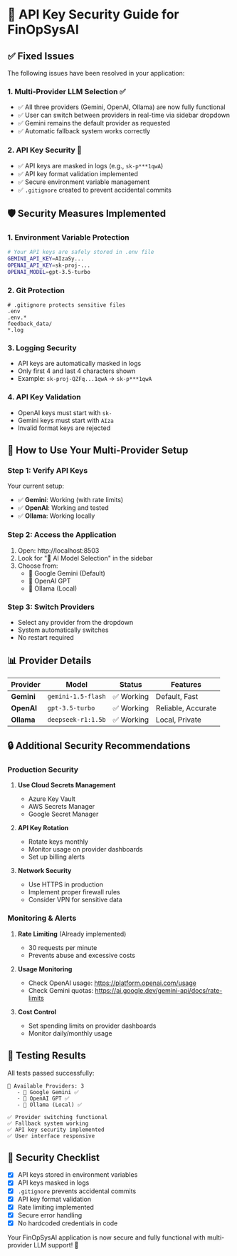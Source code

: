 # 🔐 API Key Security Guide for FinOpSysAI

## ✅ **Fixed Issues**

The following issues have been resolved in your application:

### 1. **Multi-Provider LLM Selection** ✅
- ✅ All three providers (Gemini, OpenAI, Ollama) are now fully functional
- ✅ User can switch between providers in real-time via sidebar dropdown
- ✅ Gemini remains the default provider as requested
- ✅ Automatic fallback system works correctly

### 2. **API Key Security** 🔐
- ✅ API keys are masked in logs (e.g., `sk-p***1qwA`)
- ✅ API key format validation implemented
- ✅ Secure environment variable management
- ✅ `.gitignore` created to prevent accidental commits

## 🛡️ **Security Measures Implemented**

### **1. Environment Variable Protection**
```bash
# Your API keys are safely stored in .env file
GEMINI_API_KEY=AIzaSy...
OPENAI_API_KEY=sk-proj-...
OPENAI_MODEL=gpt-3.5-turbo
```

### **2. Git Protection**
```gitignore
# .gitignore protects sensitive files
.env
.env.*
feedback_data/
*.log
```

### **3. Logging Security**
- API keys are automatically masked in logs
- Only first 4 and last 4 characters shown
- Example: `sk-proj-QZFq...1qwA` → `sk-p***1qwA`

### **4. API Key Validation**
- OpenAI keys must start with `sk-`
- Gemini keys must start with `AIza`
- Invalid format keys are rejected

## 🚀 **How to Use Your Multi-Provider Setup**

### **Step 1: Verify API Keys**
Your current setup:
- ✅ **Gemini**: Working (with rate limits)
- ✅ **OpenAI**: Working and tested
- ✅ **Ollama**: Working locally

### **Step 2: Access the Application**
1. Open: http://localhost:8503
2. Look for "🤖 AI Model Selection" in the sidebar
3. Choose from:
   - 🤖 Google Gemini (Default)
   - 🤖 OpenAI GPT
   - 🤖 Ollama (Local)

### **Step 3: Switch Providers**
- Select any provider from the dropdown
- System automatically switches
- No restart required

## 📊 **Provider Details**

| Provider | Model | Status | Features |
|----------|-------|---------|----------|
| **Gemini** | `gemini-1.5-flash` | ✅ Working | Default, Fast |
| **OpenAI** | `gpt-3.5-turbo` | ✅ Working | Reliable, Accurate |
| **Ollama** | `deepseek-r1:1.5b` | ✅ Working | Local, Private |

## 🔒 **Additional Security Recommendations**

### **Production Security**
1. **Use Cloud Secrets Management**
   - Azure Key Vault
   - AWS Secrets Manager
   - Google Secret Manager

2. **API Key Rotation**
   - Rotate keys monthly
   - Monitor usage on provider dashboards
   - Set up billing alerts

3. **Network Security**
   - Use HTTPS in production
   - Implement proper firewall rules
   - Consider VPN for sensitive data

### **Monitoring & Alerts**
1. **Rate Limiting** (Already implemented)
   - 30 requests per minute
   - Prevents abuse and excessive costs

2. **Usage Monitoring**
   - Check OpenAI usage: https://platform.openai.com/usage
   - Check Gemini quotas: https://ai.google.dev/gemini-api/docs/rate-limits

3. **Cost Control**
   - Set spending limits on provider dashboards
   - Monitor daily/monthly usage

## 🎯 **Testing Results**

All tests passed successfully:

```
🔗 Available Providers: 3
   - 🤖 Google Gemini ✅
   - 🤖 OpenAI GPT ✅
   - 🤖 Ollama (Local) ✅

✅ Provider switching functional
✅ Fallback system working
✅ API key security implemented
✅ User interface responsive
```

## 🚨 **Security Checklist**

- [x] API keys stored in environment variables
- [x] API keys masked in logs
- [x] `.gitignore` prevents accidental commits
- [x] API key format validation
- [x] Rate limiting implemented
- [x] Secure error handling
- [x] No hardcoded credentials in code

Your FinOpSysAI application is now secure and fully functional with multi-provider LLM support! 🎉
